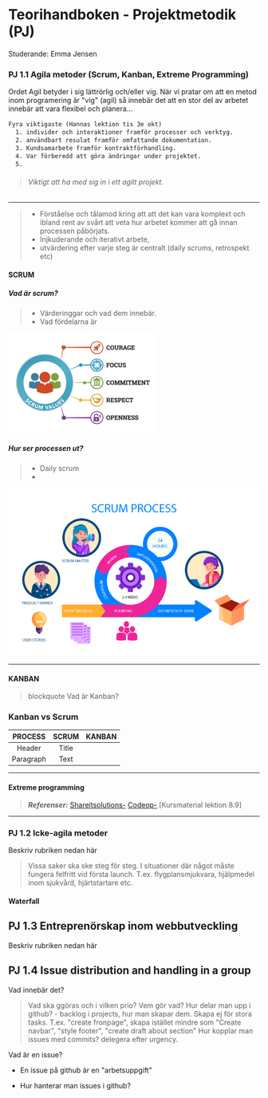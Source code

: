 # Teorihandboken - Projektmetodik (PJ)
Studerande: Emma Jensen

### PJ 1.1 Agila metoder (Scrum, Kanban, Extreme Programming)
Ordet Agil betyder i sig lättrörlig och/eller vig. 
När vi pratar om att en metod inom programering är "vig" (agil) så innebär det att en stor del av arbetet innebär att vara flexibel och planera...

    Fyra viktigaste (Hannas lektion tis 3e okt)
      1. individer och interaktioner framför processer och verktyg.
      2. användbart resulat framför omfattande dokumentation.
      3. Kundsamarbete framför kontraktförhandling.
      4. Var förberedd att göra ändringar under projektet.
      5.  
> ###### Viktigt att ha med sig in i ett agilt projekt.

--- 
> - Förståelse och tålamod kring att att det kan vara komplext och ibland rent av svårt att veta hur arbetet kommer att gå innan processen påbörjats.
> - Injkuderande och iterativt arbete, 
> - utvärdering efter varje steg är centralt (daily scrums, retrospekt etc)
#### SCRUM
##### Vad är scrum?
> - Värderinggar och vad dem innebär.
> - Vad fördelarna är
>

<img src="/Img/scrum-values-transparent.png" alt="Lista över värderingar inom" style="height: 200px; width:300px;"/>

##### Hur ser processen ut?
> - Daily scrum
> - 

![Hur Processen ser ut med alla dess steg.](img/scrum-transparent.webp)

--- 
#### KANBAN
> blockquote Vad är Kanban?

### Kanban vs Scrum

|  PROCESS  | SCRUM | KANBAN |
| :-------: | :---: | :----: |
|  Header   | Title |        |
| Paragraph | Text  |        |



---
#### Extreme programming

> 	***Referenser:***
[Shareitsolutions-](https://www.shareitsolutions.com/blog/agile-non-agile/)
[Codeop-](https://codeop.tech/what-exactly-is-not-agile/)
[Kursmaterial lektion 8.9]
--- 
### PJ 1.2 Icke-agila metoder
Beskriv rubriken nedan här

> Vissa saker ska ske steg för steg. I situationer där något måste fungera felfritt vid första launch. T.ex. flygplansmjukvara, hjälpmedel inom sjukvård, hjärtstartare etc.
#### Waterfall


## PJ 1.3 Entreprenörskap inom webbutveckling
Beskriv rubriken nedan här

## PJ 1.4 Issue distribution and handling in a group
Vad innebär det?
> Vad ska ggöras och i vilken prio?
> Vem gör vad?
> Hur delar man upp i github? - backlog i projects, hur man skapar dem. 
>  Skapa ej för stora tasks. T.ex. "create fronpage", skapa istället mindre som "Create navbar", "style footer", "create draft about section"
> Hur kopplar man issues med commits?
> delegera efter urgency.
>
Vad är en issue?
- En issue på github är en "arbetsuppgift"

- Hur hanterar man issues i github?


